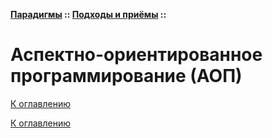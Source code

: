 **[Парадигмы](../../README.md#paradigms-models) :: [Подходы и приёмы](../../README.md#paradigms-techniques) ::**
# Аспектно-ориентированное программирование (АОП)

<!--

-->

[К оглавлению](../../README.md#paradigms-techniques)



[К оглавлению](../../README.md#paradigms-techniques)
